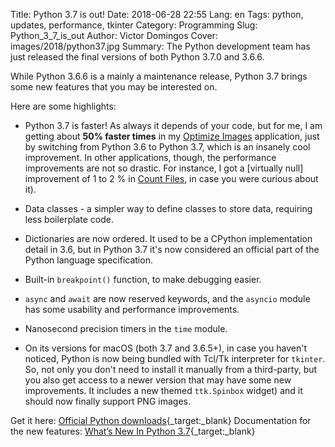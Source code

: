 Title: Python 3.7 is out!
Date: 2018-06-28 22:55
Lang: en
Tags: python, updates, performance, tkinter
Category: Programming
Slug: Python_3_7_is_out
Author: Victor Domingos
Cover: images/2018/python37.jpg
Summary: The Python development team has just released the final versions of both Python 3.7.0 and 3.6.6.

While Python 3.6.6 is a mainly a maintenance release, Python 3.7 brings some new features that you may be interested on.

Here are some highlights:

 * Python 3.7 is faster! As always it depends of your code, but for me, I am getting about  **50% faster times** in my [Optimize Images]({filename}/pages/projects/optimize-images.md) application, just by switching from Python 3.6  to Python 3.7, which is an insanely cool improvement. In other applications, though, the performance improvements are not so drastic. For instance, I got a [virtually null] improvement of 1 to 2 % in [Count Files]({filename}/pages/projects/count-files.md), in case you were curious about it).
 
 * Data classes - a simpler way to define classes to store data, requiring less boilerplate code.
 
 * Dictionaries are now ordered. It used to be a CPython implementation detail in 3.6, but in Python 3.7 it's now considered an official part of the Python language specification.

 * Built-in `breakpoint()` function, to make debugging easier.
 
 * `async` and `await` are now reserved keywords, and the `asyncio` module has some usability and performance improvements.
 
 * Nanosecond precision timers in the `time` module.

 * On its versions for macOS (both 3.7 and 3.6.5+), in case you haven't noticed, Python is now being bundled with Tcl/Tk interpreter for `tkinter`. So, not only you don't need to install it manually from a third-party, but you also get access to a newer version that may have some new improvements. It includes a new themed `ttk.Spinbox` widget) and it should now finally support PNG images.
 

Get it here: [Official Python downloads](https://www.python.org/downloads/){_target:_blank}
Documentation for the new features: [What’s New In Python 3.7](https://docs.python.org/3/whatsnew/3.7.html){_target:_blank}
